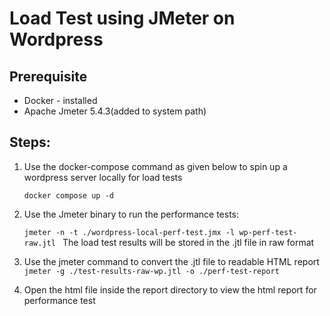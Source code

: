 # Load Test using JMeter on Wordpress

## Prerequisite
- Docker - installed
- Apache Jmeter 5.4.3(added to system path)

## Steps:
1. Use the docker-compose command as given below to spin up a wordpress server locally for load tests

   `docker compose up -d`

2. Use the Jmeter binary to run the performance tests:

    `jmeter -n -t ./wordpress-local-perf-test.jmx -l wp-perf-test-raw.jtl
   `
The load test results will be stored in the .jtl file in raw format

3. Use the jmeter command to convert the .jtl file to readable HTML report
    `jmeter -g ./test-results-raw-wp.jtl -o ./perf-test-report`

4. Open the html file inside the report directory to view the html report for performance test